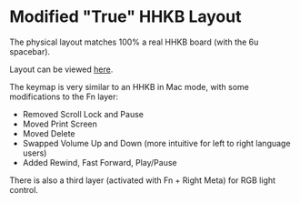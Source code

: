 # Modified "True" HHKB Layout

The physical layout matches 100% a real HHKB board (with the 6u spacebar).

Layout can be viewed [here](http://www.keyboard-layout-editor.com/#/gists/fd878f0072af5bba30b46305f1fac2e2).

The keymap is very similar to an HHKB in Mac mode, with some modifications to the Fn layer:
- Removed Scroll Lock and Pause
- Moved Print Screen
- Moved Delete
- Swapped Volume Up and Down (more intuitive for left to right language users)
- Added Rewind, Fast Forward, Play/Pause

There is also a third layer (activated with Fn + Right Meta) for RGB light control.
